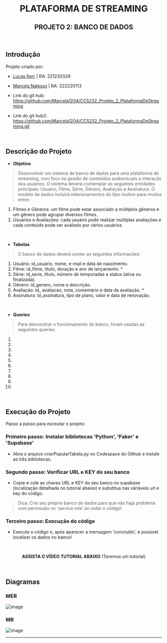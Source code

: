 <div align="center">
  
# PLATAFORMA DE STREAMING
## PROJETO 2: BANCO DE DADOS

</div>
<br>

## Introdução
Projeto criado por:
* [Lucas Kerr](https://github.com/Adelgrin) | RA: 221230329
* [Marcela Nalesso](https://github.com/Marcela1204) | RA: 222220113

* Link do git hub: https://github.com/Marcela1204/CC5232_Projeto_2_PlataformaDeStreaming
* Link do git hub2: https://github.com/Marcela1204/CC5232_Projeto_2_PlataformaDeStreaming.git
<br>

## Descrição do Projeto
- **Objetivo**   
> Desenvolver um sistema de banco de dados para uma plataforma de streaming, com foco na gestão de conteúdos audiovisuais e interação dos usuários. O sistema deverá contemplar as seguintes entidades principais: Usuário, Filme, Série, Gênero, Avaliação e Assinatura.
O modelo de dados incluirá relacionamentos do tipo muitos-para-muitos entre:
1. Filmes e Gêneros: um filme pode estar associado a múltiplos gêneros e um gênero pode agrupar diversos filmes.
2. Usuários e Avaliações: cada usuário pode realizar múltiplas avaliações e cada conteúdo pode ser avaliado por vários usuários.
<br>

- **Tabelas**   
> O banco de dados deverá conter as seguintes informações:   
1. Usuário: id_usuario, nome, e-mail e data de nascimento.   
2. Filme: id_filme, título, duração e ano de lançamento.   *
3. Série: id_serie, título, número de temporadas e status (ativa ou finalizada).   
4. Gênero: id_genero, nome e descrição.   
5. Avaliação: id_ avaliacao, nota, comentário e data da avaliação.   *
6. Assinatura: id_assinatura, tipo de plano, valor e data de renovação.
<br>

- **Queries** 
> Para demonstrar o funcionamento do banco, foram usadas as seguintes queries:   
1.  
2.  
3.    
4.   
5. 
6. 
7. 
8. 
9. 
10. 
<br>


## Execução do Projeto
Passo a passo para exceutar o projeto: 

### Primeiro passo: Instalar bibliotecas 'Python', 'Faker' e 'Supabase'
- Abra o arquivo criarPopularTabela.py no Codespace do Github e instale as três bibliotecas.

### Segundo passo: Verificar URL e KEY do seu banco
- Copie e cole as chaves URL e KEY do seu banco no supabase (localização detalhada no tutorial abaixo) e substitua nas váriàveis url e key do código.
> Dica: Crie seu próprio banco de dados para que não haja problema com permissão no ‘service role’ ao rodar o código!

### Terceiro passo: Execução do código
- Execute o código e, após aparecer a mensagem 'concluído', é possível localizar os dados no banco!
<br>
<div align="center">
  
**ASSISTA O VÍDEO TUTORIAL ABAIXO**
(Teremos um tutorial)


</div>
<br>

## Diagramas

### MER
![image](https://github.com/user-attachments/assets/fbd18e38-ab93-4cd5-961c-369799e7b154)

### MR
![image](https://github.com/user-attachments/assets/2646c4fb-80cb-4a69-bc1a-07a36b7915d5)






***

